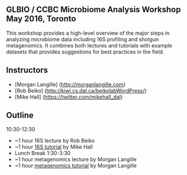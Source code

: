 ##  GLBIO / CCBC Microbiome Analysis Workshop May 2016, Toronto

This workshop provides a high-level overview of the major steps in analyzing microbiome data including 16S profiling and shotgun metagenomics. It combines both lectures and tutorials with example datasets that provides suggestions for best practices in the field.

## Instructors
* [Morgan Langille] (http://morganlangille.com)
* [Rob Beiko] (http://kiwi.cs.dal.ca/beikolabWordPress/)
* [Mike Hall] (https://twitter.com/mikehall_dal)

## Outline
10:30-12:30
* ~1 hour 16S lecture by Rob Beiko
* ~1 hour [16S tutorial](16S-tutorial-for-CCBC) by Mike Hall
* Lunch Break
1:30-3:30
* ~1 hour metagenomics lecture by Morgan Langille
* ~1 hour [metagenomics tutorial](Metagenomics-Tutorial-(Downsampled)) by Morgan Langille

